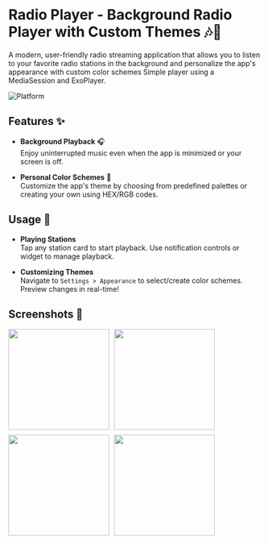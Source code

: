 # Radio Player - Background Radio Player with Custom Themes 🎶🌈

A modern, user-friendly radio streaming application that allows you to listen to your favorite radio stations in the background and personalize the app's appearance with custom color schemes  Simple player using a MediaSession and ExoPlayer.

![Platform](https://img.shields.io/badge/Platform-Android%20%7C%20iOS-blue.svg)

## Features ✨

- **Background Playback** 🎧  
  Enjoy uninterrupted music even when the app is minimized or your screen is off.

- **Personal Color Schemes** 🎨  
  Customize the app's theme by choosing from predefined palettes or creating your own using HEX/RGB codes.

## Usage 🚀

- **Playing Stations**  
  Tap any station card to start playback. Use notification controls or widget to manage playback.

- **Customizing Themes**  
  Navigate to `Settings > Appearance` to select/create color schemes. Preview changes in real-time!

## Screenshots 📸

<div style="display: flex; gap: 10px; flex-wrap: wrap;">
  <img src="https://github.com/user-attachments/assets/4f8460a3-9ecd-4311-bf55-e495ba94d90d" width="200" style="height: auto"/>
  <img src="https://github.com/user-attachments/assets/fc36f376-a23a-4670-92d0-d5ab806005d5" width="200" style="height: auto"/>
  <img src="https://github.com/user-attachments/assets/7641cd82-68cd-458c-89ef-8f319d4e3905" width="200" style="height: auto"/>
  <img src="https://github.com/user-attachments/assets/dc4840a6-86ba-4ff5-98c2-0e83912738df" width="200" style="height: auto"/>
</div>
